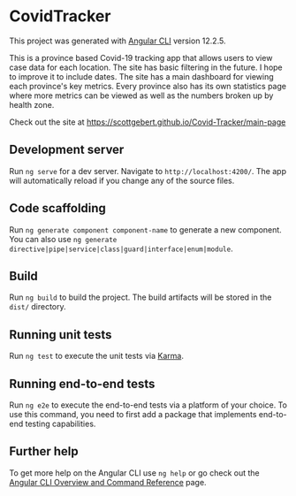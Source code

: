 # CovidTracker

This project was generated with [Angular CLI](https://github.com/angular/angular-cli) version 12.2.5.


This is a province based Covid-19 tracking app that allows users to view case data for each location. The site has basic filtering in the future. I hope to improve it to include dates. The site has a main dashboard for viewing each province's key metrics. Every province also has its own statistics page where more metrics can be viewed as well as the numbers broken up by health zone.


Check out the site at https://scottgebert.github.io/Covid-Tracker/main-page 


## Development server

Run `ng serve` for a dev server. Navigate to `http://localhost:4200/`. The app will automatically reload if you change any of the source files.

## Code scaffolding

Run `ng generate component component-name` to generate a new component. You can also use `ng generate directive|pipe|service|class|guard|interface|enum|module`.

## Build

Run `ng build` to build the project. The build artifacts will be stored in the `dist/` directory.

## Running unit tests

Run `ng test` to execute the unit tests via [Karma](https://karma-runner.github.io).

## Running end-to-end tests

Run `ng e2e` to execute the end-to-end tests via a platform of your choice. To use this command, you need to first add a package that implements end-to-end testing capabilities.

## Further help

To get more help on the Angular CLI use `ng help` or go check out the [Angular CLI Overview and Command Reference](https://angular.io/cli) page.
